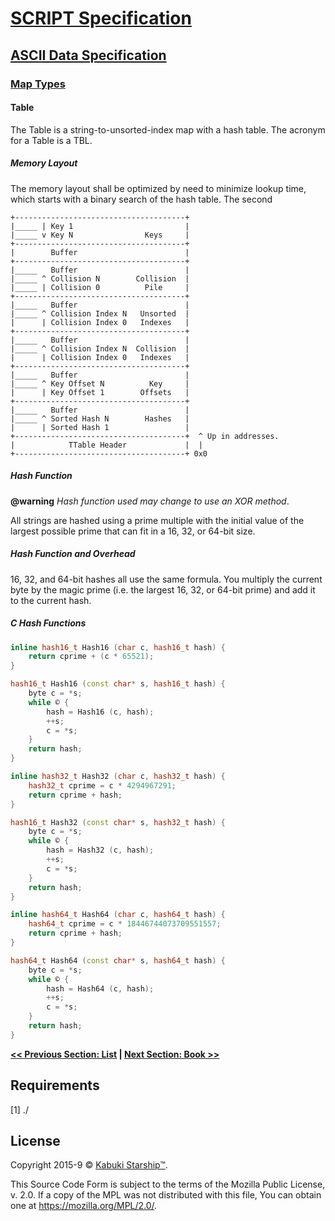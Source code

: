 # [SCRIPT Specification](../../)

## [ASCII Data Specification](../)

### [Map Types](./)

#### Table

The Table is a string-to-unsorted-index map with a hash table. The acronym for a Table is a TBL.

##### Memory Layout

The memory layout shall be optimized by need to minimize lookup time, which starts with a binary search of the hash table. The second

```AsciiArt
+--------------------------------------+
|_____ | Key 1                         |
|_____ v Key N                Keys     |
+--------------------------------------+
|        Buffer                        |
+--------------------------------------+
|_____   Buffer                        |
|_____ ^ Collision N        Collision  |
|_____ | Collision 0          Pile     |
+--------------------------------------+
|_____   Buffer                        |
|_____ ^ Collision Index N   Unsorted  |
|      | Collision Index 0   Indexes   |
+--------------------------------------+
|_____   Buffer                        |
|_____ ^ Collision Index N  Collision  |
|      | Collision Index 0   Indexes   |
+--------------------------------------+
|_____   Buffer                        |
|_____ ^ Key Offset N          Key     |
|      | Key Offset 1        Offsets   |
+--------------------------------------+
|_____   Buffer                        |
|_____ ^ Sorted Hash N        Hashes   |
|      | Sorted Hash 1                 |
+--------------------------------------+  ^ Up in addresses.
|            TTable Header             |  |
+--------------------------------------+ 0x0
```

##### Hash Function

**@warning** *Hash function used may change to use an XOR method*.

All strings are hashed using a prime multiple with the initial value of the largest possible prime that can fit in a 16, 32, or 64-bit size.

##### Hash Function and Overhead

16, 32, and 64-bit hashes all use the same formula. You multiply the current byte by the magic prime (i.e. the largest 16, 32, or 64-bit prime) and add it to the current hash.

##### C Hash Functions

```C++
inline hash16_t Hash16 (char c, hash16_t hash) {
    return cprime + (c * 65521);
}

hash16_t Hash16 (const char* s, hash16_t hash) {
    byte c = *s;
    while © {
        hash = Hash16 (c, hash);
        ++s;
        c = *s;
    }
    return hash;
}

inline hash32_t Hash32 (char c, hash32_t hash) {
    hash32_t cprime = c * 4294967291;
    return cprime + hash;
}

hash16_t Hash32 (const char* s, hash32_t hash) {
    byte c = *s;
    while © {
        hash = Hash32 (c, hash);
        ++s;
        c = *s;
    }
    return hash;
}

inline hash64_t Hash64 (char c, hash64_t hash) {
    hash64_t cprime = c * 18446744073709551557;
    return cprime + hash;
}

hash64_t Hash64 (const char* s, hash64_t hash) {
    byte c = *s;
    while © {
        hash = Hash64 (c, hash);
        ++s;
        c = *s;
    }
    return hash;
}
```

**[<< Previous Section: List](./list) | [Next Section: Book >>](./book)**

## Requirements

[1] ./

## License

Copyright 2015-9 © [Kabuki Starship™](https://kabukistarship.com).

This Source Code Form is subject to the terms of the Mozilla Public License, v. 2.0. If a copy of the MPL was not distributed with this file, You can obtain one at <https://mozilla.org/MPL/2.0/>.
